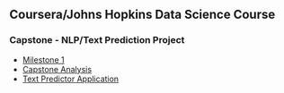 
## Coursera/Johns Hopkins Data Science Course
### Capstone - NLP/Text Prediction Project

* [Milestone 1](milestone.md)
* [Capstone Analysis](capstone.md)
* [Text Predictor Application](https://pchuck.shinyapps.io/text-predictor)


